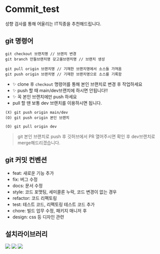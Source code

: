 # Commit_test

성향 검사를 통해 어울리는 IT직종을 추천해드립니다.

## git 명령어

```
git checkout 브랜치명 // 브랜치 변경
git branch 만들브랜치명 갖고올브랜치명 // 브랜치 생성

git pull origin 브랜치명 // 기재한 브랜치명에서 소스들 가져옴
git push origin 브랜치명 // 기재한 브랜치명으로 소스를 기록함
```

- ✨ clone 후 `checkout` 명령어를 통해 본인 브랜치로 변경 후 작업하세요
- ✨ push 할 때 main/dev브랜치에 하시면 안됩니다!!
- ✨ 꼭 본인 브랜치에만 push 하세요
- pull 할 땐 보통 dev 브랜치를 이용하시면 됩니다.

```
(X) git push origin main/dev
(O) git push origin 본인 브랜치

(O) git pull origin dev
```

> git 본인 브랜치로 push 후 깃허브에서 PR 열어주시면 확인 후 dev브랜치로 merge해드리겠습니다.

## git 커밋 컨벤션

- feat: 새로운 기능 추가
- fix: 버그 수정
- docs: 문서 수정
- style: 코드 포맷팅, 세미콜론 누락, 코드 변경이 없는 경우
- refactor: 코드 리펙토링
- test: 테스트 코드, 리펙토링 테스트 코드 추가
- chore: 빌드 업무 수정, 패키지 매니저 후
- design: css 등 디자인 관련

## 설치라이브러리

<img src="https://img.shields.io/badge/react-61DAFB?style=for-the-badge&logo=react&logoColor=black">
<img src="https://img.shields.io/badge/firebase-FFCA28?style=for-the-badge&logo=firebase&logoColor=white">
<img src="https://img.shields.io/badge/tailwindcss-06B6D4?style=for-the-badge&logo=tailwindcss&logoColor=white" />
